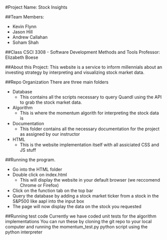 #Project Name: Stock Insights

##Team Members:
* Kevin Flynn
* Jason Hill
* Andrew Callahan
* Soham Shah

##Class
CSCI 3308 - Software Development Methods and Tools
Professor: Elizabeth Boese

##About this Project:
This website is a service to inform millennials about an investing strategy by interpreting and visualizing stock market data. 

##Repo Organization
There are three main folders
* Database
  * This contains all the scripts necessary to query Quandl using the API to grab the stock market data.
* Algorithm
  * This is where the momentum algorith for interpreting the stock data is
* Documentation
  * This folder contains all the necessary documentation for the project as assigned by our instructor
* HTML
  * This is the website implementation itself with all assiciated CSS and JS stuff

##Running the program.
* Go into the HTML folder 
* Double click on index.html 
  * This will display the website in your default browser (we reccomend Chrome or Firefox)
* Click on the function tab on the top bar
* Query the database by adding a stock market ticker from a stock in the S&P500 like aapl into the input box
* The page will now display the data on the stock you requested

##Running test code
Currently we have coded unit tests for the algorithm implementations
You can run these by cloning the git repo to your local computer and running the momentum_test.py python script using the python interpreter


